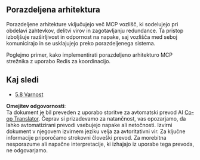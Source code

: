 <!--
CO_OP_TRANSLATOR_METADATA:
{
  "original_hash": "cd973a4e381337c6a3ac2443e7548e63",
  "translation_date": "2025-07-14T02:33:48+00:00",
  "source_file": "05-AdvancedTopics/mcp-scaling/README.md",
  "language_code": "sl"
}
-->
## Porazdeljena arhitektura

Porazdeljene arhitekture vključujejo več MCP vozlišč, ki sodelujejo pri obdelavi zahtevkov, delitvi virov in zagotavljanju redundance. Ta pristop izboljšuje razširljivost in odpornost na napake, saj vozlišča med seboj komunicirajo in se usklajujejo preko porazdeljenega sistema.

Poglejmo primer, kako implementirati porazdeljeno arhitekturo MCP strežnika z uporabo Redis za koordinacijo.

## Kaj sledi

- [5.8 Varnost](../mcp-security/README.md)

**Omejitev odgovornosti**:  
Ta dokument je bil preveden z uporabo storitve za avtomatski prevod AI [Co-op Translator](https://github.com/Azure/co-op-translator). Čeprav si prizadevamo za natančnost, vas opozarjamo, da lahko avtomatizirani prevodi vsebujejo napake ali netočnosti. Izvirni dokument v njegovem izvirnem jeziku velja za avtoritativni vir. Za ključne informacije priporočamo strokovni človeški prevod. Za morebitna nesporazume ali napačne interpretacije, ki izhajajo iz uporabe tega prevoda, ne odgovarjamo.